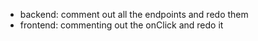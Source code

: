 + backend: comment out all the endpoints and redo them
+ frontend: commenting out the onClick and redo it